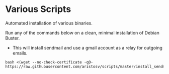 # Various Scripts

Automated installation of various binaries.

Run any of the commands below on a clean, minimal installation of Debian Buster.

- This will install sendmail and use a gmail account as a relay for outgoing emails.
```
bash <(wget --no-check-certificate -qO- https://raw.githubusercontent.com/aristosv/scripts/master/install_sendmail)
```
